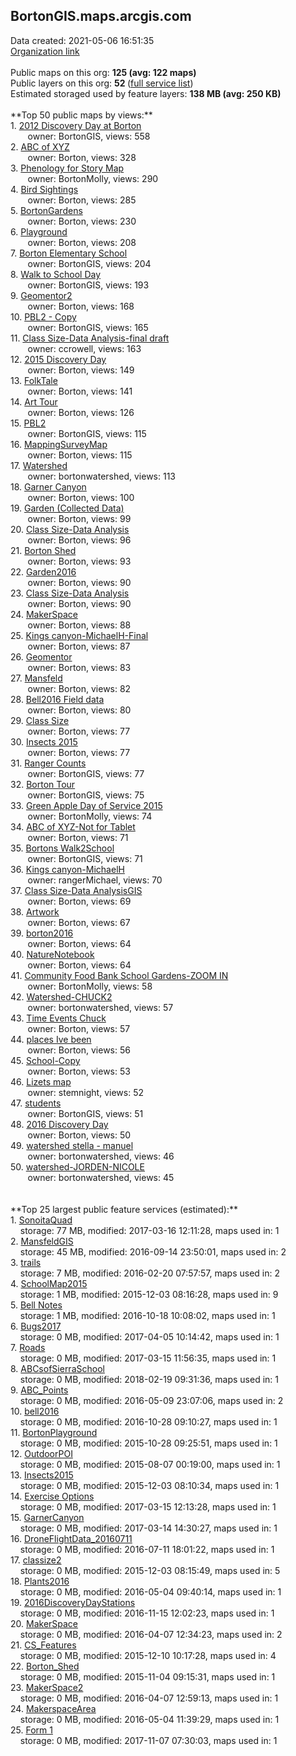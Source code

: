 <h2>BortonGIS.maps.arcgis.com</h2> Data created: 2021-05-06 16:51:35 <br /><a target='new' href='https://BortonGIS.maps.arcgis.com'>Organization link</a><br /><br />Public maps on this org: <b>125 (avg: 122 maps)</b><br />Public layers on this org: <b>52 </b>(<a target='new' href='https://services.arcgis.com/SKxGqe0cMM2sTbzo/ArcGIS/rest/services'>full service list</a>)<br />Estimated storaged used by feature layers: <b>138 MB (avg: 250 KB)</b><br /><br />**Top 50 public maps by views:**<br />  1. <a target='new' href='https://www.arcgis.com/home/item.html?id=967d8660400e4a71893f3b3648fb1d0b'>2012 Discovery Day at Borton</a> <br />  &nbsp;&nbsp;&nbsp;&nbsp; &nbsp;&nbsp;owner: BortonGIS, views: 558<br />  2. <a target='new' href='https://www.arcgis.com/home/item.html?id=a5538c29404c484ab50e437dce3a0ac9'>ABC of XYZ</a> <br />  &nbsp;&nbsp;&nbsp;&nbsp; &nbsp;&nbsp;owner: Borton, views: 328<br />  3. <a target='new' href='https://www.arcgis.com/home/item.html?id=b86d5f5ed456412f9507e72d579b7767'>Phenology for Story Map</a> <br />  &nbsp;&nbsp;&nbsp;&nbsp; &nbsp;&nbsp;owner: BortonMolly, views: 290<br />  4. <a target='new' href='https://www.arcgis.com/home/item.html?id=2cbbb96e16a14481a8c37851bbc5f0fe'>Bird Sightings</a> <br />  &nbsp;&nbsp;&nbsp;&nbsp; &nbsp;&nbsp;owner: Borton, views: 285<br />  5. <a target='new' href='https://www.arcgis.com/home/item.html?id=783b8266a5cf4139b8267370a291f356'>BortonGardens</a> <br />  &nbsp;&nbsp;&nbsp;&nbsp; &nbsp;&nbsp;owner: Borton, views: 230<br />  6. <a target='new' href='https://www.arcgis.com/home/item.html?id=fd0fa11cd7ed46c1a6ba67442ef23a25'>Playground</a> <br />  &nbsp;&nbsp;&nbsp;&nbsp; &nbsp;&nbsp;owner: Borton, views: 208<br />  7. <a target='new' href='https://www.arcgis.com/home/item.html?id=686c84a287354a739acb3e8740d23e1d'>Borton Elementary School</a> <br />  &nbsp;&nbsp;&nbsp;&nbsp; &nbsp;&nbsp;owner: BortonGIS, views: 204<br />  8. <a target='new' href='https://www.arcgis.com/home/item.html?id=2929048bb41846be866515a140334e14'>Walk to School Day</a> <br />  &nbsp;&nbsp;&nbsp;&nbsp; &nbsp;&nbsp;owner: BortonGIS, views: 193<br />  9. <a target='new' href='https://www.arcgis.com/home/item.html?id=022c9935b47645da89b7a5da93c22c25'>Geomentor2</a> <br />  &nbsp;&nbsp;&nbsp;&nbsp; &nbsp;&nbsp;owner: Borton, views: 168<br />  10. <a target='new' href='https://www.arcgis.com/home/item.html?id=d7aa33c4a70f4865bdb8482f57019023'>PBL2 - Copy</a> <br />  &nbsp;&nbsp;&nbsp;&nbsp; &nbsp;&nbsp;owner: BortonGIS, views: 165<br />  11. <a target='new' href='https://www.arcgis.com/home/item.html?id=107d652247d2400ca0be4a6c935aa8b4'>Class Size-Data Analysis-final draft</a> <br />  &nbsp;&nbsp;&nbsp;&nbsp; &nbsp;&nbsp;owner: ccrowell, views: 163<br />  12. <a target='new' href='https://www.arcgis.com/home/item.html?id=e748687b30e34ffd9787ad6c554e39aa'>2015 Discovery Day</a> <br />  &nbsp;&nbsp;&nbsp;&nbsp; &nbsp;&nbsp;owner: Borton, views: 149<br />  13. <a target='new' href='https://www.arcgis.com/home/item.html?id=fee4b32abebe48ba89fff6285bdd4b5c'>FolkTale</a> <br />  &nbsp;&nbsp;&nbsp;&nbsp; &nbsp;&nbsp;owner: Borton, views: 141<br />  14. <a target='new' href='https://www.arcgis.com/home/item.html?id=ffcefd9f80f3404cb09792e013faaa31'>Art Tour</a> <br />  &nbsp;&nbsp;&nbsp;&nbsp; &nbsp;&nbsp;owner: Borton, views: 126<br />  15. <a target='new' href='https://www.arcgis.com/home/item.html?id=5f1a8214049c4f8cb92e6543408dd134'>PBL2</a> <br />  &nbsp;&nbsp;&nbsp;&nbsp; &nbsp;&nbsp;owner: BortonGIS, views: 115<br />  16. <a target='new' href='https://www.arcgis.com/home/item.html?id=e9ef8c42da754eaea2e7a0f712dd1a52'>MappingSurveyMap</a> <br />  &nbsp;&nbsp;&nbsp;&nbsp; &nbsp;&nbsp;owner: Borton, views: 115<br />  17. <a target='new' href='https://www.arcgis.com/home/item.html?id=519854c3018a41f79de047122d82da87'>Watershed</a> <br />  &nbsp;&nbsp;&nbsp;&nbsp; &nbsp;&nbsp;owner: bortonwatershed, views: 113<br />  18. <a target='new' href='https://www.arcgis.com/home/item.html?id=d387cbaf66c745b18394d907b02cdfb4'>Garner Canyon</a> <br />  &nbsp;&nbsp;&nbsp;&nbsp; &nbsp;&nbsp;owner: Borton, views: 100<br />  19. <a target='new' href='https://www.arcgis.com/home/item.html?id=53c0bb48004047b3822aaf23bc7069f5'>Garden (Collected Data)</a> <br />  &nbsp;&nbsp;&nbsp;&nbsp; &nbsp;&nbsp;owner: Borton, views: 99<br />  20. <a target='new' href='https://www.arcgis.com/home/item.html?id=99b8d7b7b204496597456ebc2aa52906'>Class Size-Data Analysis</a> <br />  &nbsp;&nbsp;&nbsp;&nbsp; &nbsp;&nbsp;owner: Borton, views: 96<br />  21. <a target='new' href='https://www.arcgis.com/home/item.html?id=8890254d7adf48518c5785db34ce174f'>Borton Shed</a> <br />  &nbsp;&nbsp;&nbsp;&nbsp; &nbsp;&nbsp;owner: Borton, views: 93<br />  22. <a target='new' href='https://www.arcgis.com/home/item.html?id=563809d4be9b494d94a29ca3f6433bc9'>Garden2016</a> <br />  &nbsp;&nbsp;&nbsp;&nbsp; &nbsp;&nbsp;owner: Borton, views: 90<br />  23. <a target='new' href='https://www.arcgis.com/home/item.html?id=fe9a81ff518d4648899043bb4e028992'>Class Size-Data Analysis</a> <br />  &nbsp;&nbsp;&nbsp;&nbsp; &nbsp;&nbsp;owner: Borton, views: 90<br />  24. <a target='new' href='https://www.arcgis.com/home/item.html?id=1acab1889f7043089f63abcdc7f53265'>MakerSpace</a> <br />  &nbsp;&nbsp;&nbsp;&nbsp; &nbsp;&nbsp;owner: Borton, views: 88<br />  25. <a target='new' href='https://www.arcgis.com/home/item.html?id=2dd2b4d2cf6345c49087790f36b14e4b'>Kings canyon-MichaelH-Final</a> <br />  &nbsp;&nbsp;&nbsp;&nbsp; &nbsp;&nbsp;owner: Borton, views: 87<br />  26. <a target='new' href='https://www.arcgis.com/home/item.html?id=ad03ce6c30574a14b8e8e92789e534e5'>Geomentor</a> <br />  &nbsp;&nbsp;&nbsp;&nbsp; &nbsp;&nbsp;owner: Borton, views: 83<br />  27. <a target='new' href='https://www.arcgis.com/home/item.html?id=356684908b1f47efa623a6560338ea63'>Mansfeld</a> <br />  &nbsp;&nbsp;&nbsp;&nbsp; &nbsp;&nbsp;owner: Borton, views: 82<br />  28. <a target='new' href='https://www.arcgis.com/home/item.html?id=010849032e304b50a59f4f9085081fbb'>Bell2016 Field data</a> <br />  &nbsp;&nbsp;&nbsp;&nbsp; &nbsp;&nbsp;owner: Borton, views: 80<br />  29. <a target='new' href='https://www.arcgis.com/home/item.html?id=234f0d12e8b649cda788f2ac784a6629'>Class Size</a> <br />  &nbsp;&nbsp;&nbsp;&nbsp; &nbsp;&nbsp;owner: Borton, views: 77<br />  30. <a target='new' href='https://www.arcgis.com/home/item.html?id=2281eba8284244cea80e2027e6115285'>Insects 2015</a> <br />  &nbsp;&nbsp;&nbsp;&nbsp; &nbsp;&nbsp;owner: Borton, views: 77<br />  31. <a target='new' href='https://www.arcgis.com/home/item.html?id=f5cf8e3e335948c2a516d2037d445f2e'>Ranger Counts</a> <br />  &nbsp;&nbsp;&nbsp;&nbsp; &nbsp;&nbsp;owner: BortonGIS, views: 77<br />  32. <a target='new' href='https://www.arcgis.com/home/item.html?id=a3c4cb0db49b4b42bc22b3fb711cc14d'>Borton Tour</a> <br />  &nbsp;&nbsp;&nbsp;&nbsp; &nbsp;&nbsp;owner: BortonGIS, views: 75<br />  33. <a target='new' href='https://www.arcgis.com/home/item.html?id=16d950bd9605482ebaa597868e694d60'>Green Apple Day of Service 2015</a> <br />  &nbsp;&nbsp;&nbsp;&nbsp; &nbsp;&nbsp;owner: BortonMolly, views: 74<br />  34. <a target='new' href='https://www.arcgis.com/home/item.html?id=6d48162aa2904b68b272b454eca927d2'>ABC of XYZ-Not for Tablet</a> <br />  &nbsp;&nbsp;&nbsp;&nbsp; &nbsp;&nbsp;owner: Borton, views: 71<br />  35. <a target='new' href='https://www.arcgis.com/home/item.html?id=bc3c273b693f4d09831a00e3c7963942'>Bortons Walk2School</a> <br />  &nbsp;&nbsp;&nbsp;&nbsp; &nbsp;&nbsp;owner: BortonGIS, views: 71<br />  36. <a target='new' href='https://www.arcgis.com/home/item.html?id=2c9cb83db733496cb7af910c3d769733'>Kings canyon-MichaelH</a> <br />  &nbsp;&nbsp;&nbsp;&nbsp; &nbsp;&nbsp;owner: rangerMichael, views: 70<br />  37. <a target='new' href='https://www.arcgis.com/home/item.html?id=d0e4c2f265084b069e8928b61367fee6'>Class Size-Data AnalysisGIS</a> <br />  &nbsp;&nbsp;&nbsp;&nbsp; &nbsp;&nbsp;owner: Borton, views: 69<br />  38. <a target='new' href='https://www.arcgis.com/home/item.html?id=bf2753d84c1143b3be732ca36e86db00'>Artwork</a> <br />  &nbsp;&nbsp;&nbsp;&nbsp; &nbsp;&nbsp;owner: Borton, views: 67<br />  39. <a target='new' href='https://www.arcgis.com/home/item.html?id=f8df4be7abb1433e992dd1ebe11cd67e'>borton2016</a> <br />  &nbsp;&nbsp;&nbsp;&nbsp; &nbsp;&nbsp;owner: Borton, views: 64<br />  40. <a target='new' href='https://www.arcgis.com/home/item.html?id=99a06ab5a91e4b9585497d30947db5fc'>NatureNotebook</a> <br />  &nbsp;&nbsp;&nbsp;&nbsp; &nbsp;&nbsp;owner: Borton, views: 64<br />  41. <a target='new' href='https://www.arcgis.com/home/item.html?id=86065097f0e84b84b8a79ee20ca3b796'>Community Food Bank School Gardens-ZOOM IN</a> <br />  &nbsp;&nbsp;&nbsp;&nbsp; &nbsp;&nbsp;owner: BortonMolly, views: 58<br />  42. <a target='new' href='https://www.arcgis.com/home/item.html?id=c603b6ab725149988f5b06cf8e6963c0'>Watershed-CHUCK2</a> <br />  &nbsp;&nbsp;&nbsp;&nbsp; &nbsp;&nbsp;owner: bortonwatershed, views: 57<br />  43. <a target='new' href='https://www.arcgis.com/home/item.html?id=826f3343c9054553859bbbe83057ee1e'>Time Events Chuck</a> <br />  &nbsp;&nbsp;&nbsp;&nbsp; &nbsp;&nbsp;owner: Borton, views: 57<br />  44. <a target='new' href='https://www.arcgis.com/home/item.html?id=b6529689b7424814bd09c00190f6ca21'>places Ive been</a> <br />  &nbsp;&nbsp;&nbsp;&nbsp; &nbsp;&nbsp;owner: Borton, views: 56<br />  45. <a target='new' href='https://www.arcgis.com/home/item.html?id=e5a42031416a4e6b8d3922a6e2e650cf'>School-Copy</a> <br />  &nbsp;&nbsp;&nbsp;&nbsp; &nbsp;&nbsp;owner: Borton, views: 53<br />  46. <a target='new' href='https://www.arcgis.com/home/item.html?id=12028b7a7a3441ffbef810b5f1d8d58f'>Lizets map</a> <br />  &nbsp;&nbsp;&nbsp;&nbsp; &nbsp;&nbsp;owner: stemnight, views: 52<br />  47. <a target='new' href='https://www.arcgis.com/home/item.html?id=93af228f1de64258972df72636441f11'>students</a> <br />  &nbsp;&nbsp;&nbsp;&nbsp; &nbsp;&nbsp;owner: BortonGIS, views: 51<br />  48. <a target='new' href='https://www.arcgis.com/home/item.html?id=25ed402bcb434c5fbbc89a639f944272'>2016 Discovery Day</a> <br />  &nbsp;&nbsp;&nbsp;&nbsp; &nbsp;&nbsp;owner: Borton, views: 50<br />  49. <a target='new' href='https://www.arcgis.com/home/item.html?id=acdf2a48d59e4cf28926a895e746bceb'>watershed stella - manuel</a> <br />  &nbsp;&nbsp;&nbsp;&nbsp; &nbsp;&nbsp;owner: bortonwatershed, views: 46<br />  50. <a target='new' href='https://www.arcgis.com/home/item.html?id=e04b71368cc1412999ddfe2a5ef1b8e3'>watershed-JORDEN-NICOLE</a> <br />  &nbsp;&nbsp;&nbsp;&nbsp; &nbsp;&nbsp;owner: bortonwatershed, views: 45<br /><br /><br />**Top 25 largest public feature services (estimated):**<br /> 1. <a target='new' href='https://www.arcgis.com/home/item.html?id=01f944b523324257bb2749233c148fa2'>SonoitaQuad</a><br /> &nbsp;&nbsp;&nbsp;&nbsp;storage: 77 MB, modified: 2017-03-16 12:11:28, maps used in: 1<br /> 2. <a target='new' href='https://www.arcgis.com/home/item.html?id=079a4c0b7d9f4bfe959564300b2840c9'>MansfeldGIS</a><br /> &nbsp;&nbsp;&nbsp;&nbsp;storage: 45 MB, modified: 2016-09-14 23:50:01, maps used in: 2<br /> 3. <a target='new' href='https://www.arcgis.com/home/item.html?id=34280765416043da840f2a1e5c68d421'>trails</a><br /> &nbsp;&nbsp;&nbsp;&nbsp;storage: 7 MB, modified: 2016-02-20 07:57:57, maps used in: 2<br /> 4. <a target='new' href='https://www.arcgis.com/home/item.html?id=7f9c6dfce5be42b0b72d7390ceba4796'>SchoolMap2015</a><br /> &nbsp;&nbsp;&nbsp;&nbsp;storage: 1 MB, modified: 2015-12-03 08:16:28, maps used in: 9<br /> 5. <a target='new' href='https://www.arcgis.com/home/item.html?id=7008d00bb9e64c06bb3b408c5f1ea925'>Bell Notes</a><br /> &nbsp;&nbsp;&nbsp;&nbsp;storage: 1 MB, modified: 2016-10-18 10:08:02, maps used in: 1<br /> 6. <a target='new' href='https://www.arcgis.com/home/item.html?id=e48d106a49004b528a1b3abb34387068'>Bugs2017</a><br /> &nbsp;&nbsp;&nbsp;&nbsp;storage: 0 MB, modified: 2017-04-05 10:14:42, maps used in: 1<br /> 7. <a target='new' href='https://www.arcgis.com/home/item.html?id=26a369edf8784f70b82f6d2d2b0b8bde'>Roads</a><br /> &nbsp;&nbsp;&nbsp;&nbsp;storage: 0 MB, modified: 2017-03-15 11:56:35, maps used in: 1<br /> 8. <a target='new' href='https://www.arcgis.com/home/item.html?id=d47137f6147546b6aee642e0c5ae34a9'>ABCsofSierraSchool</a><br /> &nbsp;&nbsp;&nbsp;&nbsp;storage: 0 MB, modified: 2018-02-19 09:31:36, maps used in: 1<br /> 9. <a target='new' href='https://www.arcgis.com/home/item.html?id=4fcb4a38203643cbbfa9bec18b9337c8'>ABC_Points</a><br /> &nbsp;&nbsp;&nbsp;&nbsp;storage: 0 MB, modified: 2016-05-09 23:07:06, maps used in: 2<br /> 10. <a target='new' href='https://www.arcgis.com/home/item.html?id=b9a960aa1da340c88ed13a6458bc3c7e'>bell2016</a><br /> &nbsp;&nbsp;&nbsp;&nbsp;storage: 0 MB, modified: 2016-10-28 09:10:27, maps used in: 1<br /> 11. <a target='new' href='https://www.arcgis.com/home/item.html?id=09dcbd7deaf6485f940f04bb4df78b53'>BortonPlayground</a><br /> &nbsp;&nbsp;&nbsp;&nbsp;storage: 0 MB, modified: 2015-10-28 09:25:51, maps used in: 1<br /> 12. <a target='new' href='https://www.arcgis.com/home/item.html?id=ee2d1d575f1046688945dbc26f5bfbba'>OutdoorPOI</a><br /> &nbsp;&nbsp;&nbsp;&nbsp;storage: 0 MB, modified: 2015-08-07 00:19:00, maps used in: 1<br /> 13. <a target='new' href='https://www.arcgis.com/home/item.html?id=6257d289766c414b87c74b60a58fc09b'>Insects2015</a><br /> &nbsp;&nbsp;&nbsp;&nbsp;storage: 0 MB, modified: 2015-12-03 08:10:34, maps used in: 1<br /> 14. <a target='new' href='https://www.arcgis.com/home/item.html?id=598b4d2c40d2409ca35fce3c34c5fe5e'>Exercise Options</a><br /> &nbsp;&nbsp;&nbsp;&nbsp;storage: 0 MB, modified: 2017-03-15 12:13:28, maps used in: 1<br /> 15. <a target='new' href='https://www.arcgis.com/home/item.html?id=ca3811ee0bf14bffafb9ab3495491471'>GarnerCanyon</a><br /> &nbsp;&nbsp;&nbsp;&nbsp;storage: 0 MB, modified: 2017-03-14 14:30:27, maps used in: 1<br /> 16. <a target='new' href='https://www.arcgis.com/home/item.html?id=3284d932910c4ab58e568c1191646503'>DroneFlightData_20160711</a><br /> &nbsp;&nbsp;&nbsp;&nbsp;storage: 0 MB, modified: 2016-07-11 18:01:22, maps used in: 1<br /> 17. <a target='new' href='https://www.arcgis.com/home/item.html?id=9ece6da9ef244f93bafcf159c89c7f89'>classize2</a><br /> &nbsp;&nbsp;&nbsp;&nbsp;storage: 0 MB, modified: 2015-12-03 08:15:49, maps used in: 5<br /> 18. <a target='new' href='https://www.arcgis.com/home/item.html?id=2c956101c18d497391b82235cf170166'>Plants2016</a><br /> &nbsp;&nbsp;&nbsp;&nbsp;storage: 0 MB, modified: 2016-05-04 09:40:14, maps used in: 1<br /> 19. <a target='new' href='https://www.arcgis.com/home/item.html?id=09d8bec76e774993a612ff14d00810ea'>2016DiscoveryDayStations</a><br /> &nbsp;&nbsp;&nbsp;&nbsp;storage: 0 MB, modified: 2016-11-15 12:02:23, maps used in: 1<br /> 20. <a target='new' href='https://www.arcgis.com/home/item.html?id=41b545c08dce441383ea300b7801a3e3'>MakerSpace</a><br /> &nbsp;&nbsp;&nbsp;&nbsp;storage: 0 MB, modified: 2016-04-07 12:34:23, maps used in: 2<br /> 21. <a target='new' href='https://www.arcgis.com/home/item.html?id=b53da8f950e34a3b850479f0b3d873c4'>CS_Features</a><br /> &nbsp;&nbsp;&nbsp;&nbsp;storage: 0 MB, modified: 2015-12-10 10:17:28, maps used in: 4<br /> 22. <a target='new' href='https://www.arcgis.com/home/item.html?id=cb63245060b24aeabd27ca7a2f334567'>Borton_Shed</a><br /> &nbsp;&nbsp;&nbsp;&nbsp;storage: 0 MB, modified: 2015-11-04 09:15:31, maps used in: 1<br /> 23. <a target='new' href='https://www.arcgis.com/home/item.html?id=dbdda1e3fd5a48d9bad7e79716186dff'>MakerSpace2</a><br /> &nbsp;&nbsp;&nbsp;&nbsp;storage: 0 MB, modified: 2016-04-07 12:59:13, maps used in: 1<br /> 24. <a target='new' href='https://www.arcgis.com/home/item.html?id=7ecf93bedaa54d3c977383b95e83f263'>MakerspaceArea</a><br /> &nbsp;&nbsp;&nbsp;&nbsp;storage: 0 MB, modified: 2016-05-04 11:39:29, maps used in: 1<br /> 25. <a target='new' href='https://www.arcgis.com/home/item.html?id=dbfcbf13fbcf4c65a277697cacd21267'>Form 1</a><br /> &nbsp;&nbsp;&nbsp;&nbsp;storage: 0 MB, modified: 2017-11-07 07:30:03, maps used in: 1<br />
